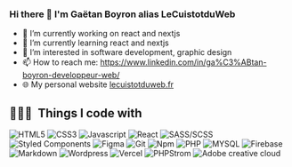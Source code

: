 ### Hi there 👋 I'm Gaëtan Boyron alias LeCuistotduWeb

- 🔭 I’m currently working on react and nextjs
- 🌱 I’m currently learning react and nextjs
- 👀 I’m interested in software development, graphic design
- 📫 How to reach me: https://www.linkedin.com/in/ga%C3%ABtan-boyron-developpeur-web/
- 🌐 My personal website [lecuistotduweb.fr](https://lecuistotduweb.fr)

## 👨🏻‍💻 &nbsp;Things I code with ##
<p>
<img alt="HTML5" src="https://img.shields.io/badge/-HTML5-E34F26?style=flat-square&logo=html5&logoColor=white" />
  <img alt="CSS3" src="https://img.shields.io/badge/-CSS3-1572B6?style=flat-square&logo=css3&logoColor=white" />
  <img alt="Javascript" src="https://img.shields.io/badge/-JavaScript-F7DF1E?style=flat-square&logo=javascript&logoColor=black" />
  <img alt="React" src="https://img.shields.io/badge/-React-45b8d8?style=flat-square&logo=react&logoColor=white" />
  <img alt="SASS/SCSS" src="https://img.shields.io/badge/-SASS/SCSS-CC6699?style=flat-square&logo=sass&logoColor=white" />
  <img alt="Styled Components" src="https://img.shields.io/badge/-Styled_Components-db7092?style=flat-square&logo=styled-components&logoColor=white" />
  <img alt="Figma" src="https://img.shields.io/badge/-Figma-F24E1E?style=flat-square&logo=figma&logoColor=white" />
  <img alt="Git" src="https://img.shields.io/badge/-Git-F05032?style=flat-square&logo=git&logoColor=white" />
  <img alt="Npm" src="https://img.shields.io/badge/-NPM-CB3837?style=flat-square&logo=npm&logoColor=white" />
  <img alt="PHP" src="https://img.shields.io/badge/-PHP-blue?style=flat-square&logo=php&logoColor=white" />
  <img alt="MYSQL" src="https://img.shields.io/badge/-Mysql-035C82?style=flat-square&logo=mysql&logoColor=fff" />
  <img alt="Firebase" src="https://img.shields.io/badge/-Firebase-ffca28?style=flat-square&logo=firebase&logoColor=white" />
  <img alt="Markdown" src="https://img.shields.io/badge/-Markdown-000000?style=flat-square&logo=Markdown&logoColor=white" />
  <img alt="Wordpress" src="https://img.shields.io/badge/-Wordpress-208CBD?style=flat-square&logo=phpstorm&logoColor=white" />
  <img alt="Vercel" src="https://img.shields.io/badge/-Vercel-000000?style=flat-square&logo=vercel&logoColor=white" />
  <img alt="PHPStrom" src="https://img.shields.io/badge/-PHPStorm-984EF3?style=flat-square&logo=webstorm&logoColor=white" />
  <img alt="Adobe creative cloud" src="https://img.shields.io/badge/-Adobe%20Creative%20Cloud-red?style=flat-square&logo=adobe&logoColor=fff" />
</p>

<!--
<a href="https://app.daily.dev/LeCuistotduWeb"><img src="https://api.daily.dev/devcards/ac8ab922cd7244e7867061fca2ceba9c.png?r=o94" width="400" alt="Gaetan Boyron's Dev Card"/></a> -->

<!--
**LeCuistotduWeb/lecuistotduweb** is a ✨ _special_ ✨ repository because its `README.md` (this file) appears on your GitHub profile.
- ⚡ Fun fact: ...
-->
